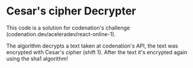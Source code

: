 # Cesar's cipher Decrypter
  This code is a solution for codenation's challenge (codenation.dev/aceleradev/react-online-1).

  The algorithm decrypts a text taken at codenation's API, the text was encrypted with Cesar's cipher (shift 1). After the text it's encrypted again using the sha1 algorithm!
